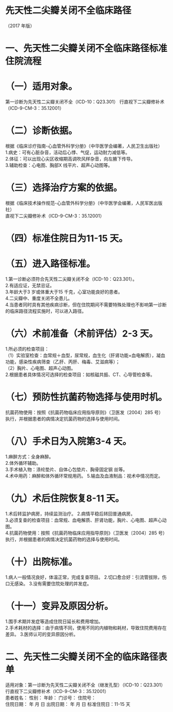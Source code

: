 # 先天性二尖瓣关闭不全临床路径  
（2017 年版）  
# 一、先天性二尖瓣关闭不全临床路径标准住院流程  
# （一）适用对象。  
第一诊断为先天性二尖瓣关闭不全（ICD-10：Q23.301） 行直视下二尖瓣修补术（ICD-9-CM-3：35.12001）  
# （二）诊断依据。  
根据《临床诊疗指南-心血管外科学分册》（中华医学会编著，人民卫生出版社）  
1.病史：可有心脏杂音，活动后心悸、气促，运动耐力减低等。  
2.体征：可以出现心尖区收缩期高调吹风样杂音，向左腋下传导。  
3.辅助检查：心电图、胸部X 线平片、超声心动图等。  
# （三）选择治疗方案的依据。  
根据《临床技术操作规范-心血管外科学分册》（中华医学会编著，人民军医出版社）  
直视下二尖瓣修补术（ICD-9-CM-3：35.12001）  
# （四）标准住院日为11-15 天。  
# （五）进入路径标准。  
1.第一诊断必须符合先天性二尖瓣关闭不全（ICD-10：Q23.301）。  
2.有适应证，无禁忌证。  
3.年龄大于3 岁或体重大于15 千克，心室功能良好的患者。  
4.二尖瓣中、重度关闭不全患儿。  
4.当患者同时具有其他疾病诊断，但在住院期间不需要特殊处理也不影响第一诊断的临床路径流程实施时，可以进入路径。  
# （六）术前准备（术前评估）2-3 天。  
1.所必须的检查项目：  
（1）实验室检查：血常规＋血型，尿常规，血生化（肝肾功能$+$血电解质），凝血功能，感染性疾病筛查（乙肝、丙肝、梅毒、艾滋病等）；  
（2）胸片、心电图、超声心动图。  
2.根据患者具体情况可选择的检查项目：如核磁共振、CT、心导管检查等。  
# （七）预防性抗菌药物选择与使用时机。  
抗菌药物使用：按照《抗菌药物临床应用指导原则》（卫医发〔2004〕285 号）执行，并根据患者的病情决定抗菌药物的选择与使用时间。  
# （八）手术日为入院第3-4 天。  
1.麻醉方式：全身麻醉。  
2.体外循环辅助。  
3.手术植入物：涤纶垫片、自体心包垫片、胸骨固定钢 丝等。  
4.术中用药：麻醉和体外循环常规用药。 5.输血及血液制品：视术中情况而定。  
# （九）术后住院恢复8-11 天。  
1.术后转监护病房，持续监测治疗。 2.病情平稳后转回普通病房。  
3.必须复查的检查项目：血常规、血电解质、肝肾功能，胸片、心电图、超声心动图。  
4.抗菌药物使用：按照《抗菌药物临床应用指导原则》（卫医发〔2004〕285 号）执行，并根据患者的病情决定抗菌药物的选择与使用时间。  
# （十）出院标准。  
1.病人一般情况良好，体温正常，完成复查项目。 2.切口愈合好：引流管拔除，伤口无感染。 3.没有需要住院处理的并发症。  
# （十一）变异及原因分析。  
1.围手术期并发症等造成住院日延长和费用增加。  
2.手术耗材的选择：由于病情不同，使用不同的内植物和耗材，导致住院费用存在差异。 3.医师认可的变异原因分析。  
# 二、先天性二尖瓣关闭不全的临床路径表单  
适用对象：第一诊断为先天性二尖瓣关闭不全（继发孔型）（ICD-10：Q23.301） 行直视下二尖瓣修补术（ICD-9-CM-3：35.12001）  
患者姓名：           性别：    年龄：    门诊号：       住院号：  
住院日期：   年  月  日 出院日期：   年  月   日  标准住院日：11-15 天  
